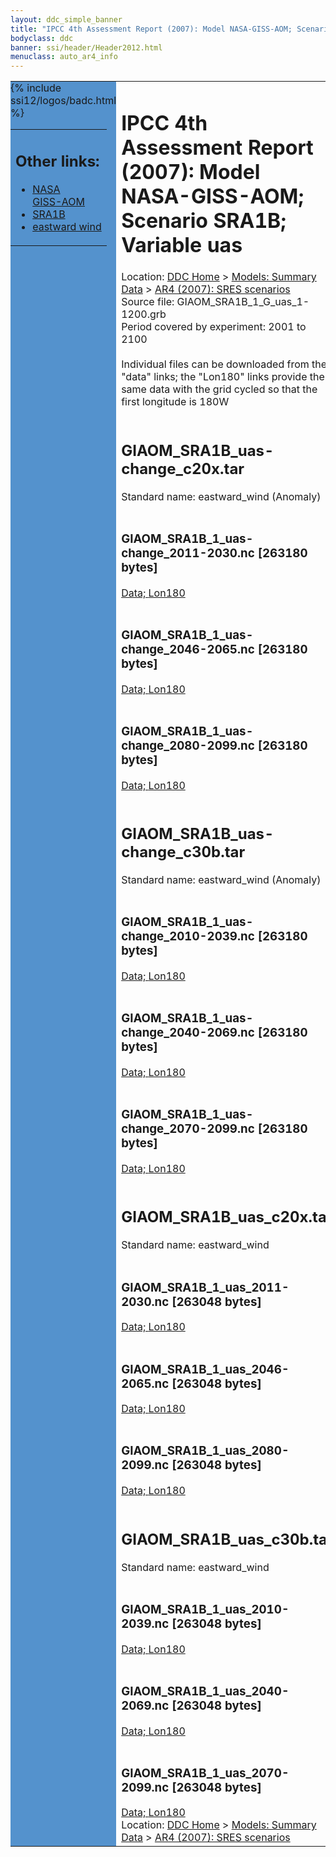 ```yaml
---
layout: ddc_simple_banner
title: "IPCC 4th Assessment Report (2007): Model NASA-GISS-AOM; Scenario SRA1B; Variable uas"
bodyclass: ddc
banner: ssi/header/Header2012.html
menuclass: auto_ar4_info
---
```



<table width="100%" border="0" cellspacing="0" cellpadding="0" style="border-collapse: collapse;">
<tr style="margin:0;padding:0;border:0;">
<td style="margin:0;padding:0;border:0;height:1pt;width:150pt;background:#5492CD;" valign="top" >

<div id="lh-col2" class="auto_ar4_info">
<table class="menumain" bgcolor="#5492CD" cellspacing="0" width="100%" border="0">
<tr><td>
<h2> Other links:</h2>
<ul>
<li><a href="/auto/ar4/model-NASA-GISS-AOM.html">NASA<br/>GISS-AOM</a></li>
<li><a href="/auto/ar4/scenario-SRA1B.html">SRA1B</a></li>
<li><a href="/auto/ar4/var-eastward_wind.html">eastward wind</a></li>
</ul>
</td></tr>
{% include ssi12/logos/badc.html %}
</table>
</div>
</td>
<td><h1>IPCC 4th Assessment Report (2007): Model NASA-GISS-AOM; Scenario SRA1B; Variable uas</h1>

<!-- Breadcrumb1 -->
<div id="breadcrumb1" align="left">
Location: <a href="/index.html">DDC Home</a> > <a href="/sim/gcm_clim/">Models: Summary Data</a>
> <a href="/sim/gcm_clim/SRES_AR4/index.html">AR4 (2007): SRES scenarios</a>
</div>
<!-- End of Breadcrumb1 -->Source file: GIAOM_SRA1B_1_G_uas_1-1200.grb
<br/>
Period covered by experiment: 2001 to 2100<br/>
<br/>Individual files can be downloaded from the "data" links; the "Lon180" links provide the same data
         with the grid cycled so that the first longitude is 180W<br/>
<br/><h2>GIAOM_SRA1B_uas-change_c20x.tar</h2>
Standard name: eastward_wind (Anomaly)<br>
<br/><h3>GIAOM_SRA1B_1_uas-change_2011-2030.nc [263180 bytes]</h3>
<a href="http://apps.ipcc-data.org/cgi-bin/downl/ar4_nc/uas/GIAOM_SRA1B_1_uas-change_2011-2030.nc">Data; </a><a href="http://apps.ipcc-data.org/cgi-bin/downl/ar4_nc/uas/GIAOM_SRA1B_1_uas-change_2011-2030.cyto180.nc"> Lon180</a><br/>
<br/><h3>GIAOM_SRA1B_1_uas-change_2046-2065.nc [263180 bytes]</h3>
<a href="http://apps.ipcc-data.org/cgi-bin/downl/ar4_nc/uas/GIAOM_SRA1B_1_uas-change_2046-2065.nc">Data; </a><a href="http://apps.ipcc-data.org/cgi-bin/downl/ar4_nc/uas/GIAOM_SRA1B_1_uas-change_2046-2065.cyto180.nc"> Lon180</a><br/>
<br/><h3>GIAOM_SRA1B_1_uas-change_2080-2099.nc [263180 bytes]</h3>
<a href="http://apps.ipcc-data.org/cgi-bin/downl/ar4_nc/uas/GIAOM_SRA1B_1_uas-change_2080-2099.nc">Data; </a><a href="http://apps.ipcc-data.org/cgi-bin/downl/ar4_nc/uas/GIAOM_SRA1B_1_uas-change_2080-2099.cyto180.nc"> Lon180</a><br/>
<br/><h2>GIAOM_SRA1B_uas-change_c30b.tar</h2>
Standard name: eastward_wind (Anomaly)<br>
<br/><h3>GIAOM_SRA1B_1_uas-change_2010-2039.nc [263180 bytes]</h3>
<a href="http://apps.ipcc-data.org/cgi-bin/downl/ar4_nc/uas/GIAOM_SRA1B_1_uas-change_2010-2039.nc">Data; </a><a href="http://apps.ipcc-data.org/cgi-bin/downl/ar4_nc/uas/GIAOM_SRA1B_1_uas-change_2010-2039.cyto180.nc"> Lon180</a><br/>
<br/><h3>GIAOM_SRA1B_1_uas-change_2040-2069.nc [263180 bytes]</h3>
<a href="http://apps.ipcc-data.org/cgi-bin/downl/ar4_nc/uas/GIAOM_SRA1B_1_uas-change_2040-2069.nc">Data; </a><a href="http://apps.ipcc-data.org/cgi-bin/downl/ar4_nc/uas/GIAOM_SRA1B_1_uas-change_2040-2069.cyto180.nc"> Lon180</a><br/>
<br/><h3>GIAOM_SRA1B_1_uas-change_2070-2099.nc [263180 bytes]</h3>
<a href="http://apps.ipcc-data.org/cgi-bin/downl/ar4_nc/uas/GIAOM_SRA1B_1_uas-change_2070-2099.nc">Data; </a><a href="http://apps.ipcc-data.org/cgi-bin/downl/ar4_nc/uas/GIAOM_SRA1B_1_uas-change_2070-2099.cyto180.nc"> Lon180</a><br/>
<br/><h2>GIAOM_SRA1B_uas_c20x.tar</h2>
Standard name: eastward_wind<br>
<br/><h3>GIAOM_SRA1B_1_uas_2011-2030.nc [263048 bytes]</h3>
<a href="http://apps.ipcc-data.org/cgi-bin/downl/ar4_nc/uas/GIAOM_SRA1B_1_uas_2011-2030.nc">Data; </a><a href="http://apps.ipcc-data.org/cgi-bin/downl/ar4_nc/uas/GIAOM_SRA1B_1_uas_2011-2030.cyto180.nc"> Lon180</a><br/>
<br/><h3>GIAOM_SRA1B_1_uas_2046-2065.nc [263048 bytes]</h3>
<a href="http://apps.ipcc-data.org/cgi-bin/downl/ar4_nc/uas/GIAOM_SRA1B_1_uas_2046-2065.nc">Data; </a><a href="http://apps.ipcc-data.org/cgi-bin/downl/ar4_nc/uas/GIAOM_SRA1B_1_uas_2046-2065.cyto180.nc"> Lon180</a><br/>
<br/><h3>GIAOM_SRA1B_1_uas_2080-2099.nc [263048 bytes]</h3>
<a href="http://apps.ipcc-data.org/cgi-bin/downl/ar4_nc/uas/GIAOM_SRA1B_1_uas_2080-2099.nc">Data; </a><a href="http://apps.ipcc-data.org/cgi-bin/downl/ar4_nc/uas/GIAOM_SRA1B_1_uas_2080-2099.cyto180.nc"> Lon180</a><br/>
<br/><h2>GIAOM_SRA1B_uas_c30b.tar</h2>
Standard name: eastward_wind<br>
<br/><h3>GIAOM_SRA1B_1_uas_2010-2039.nc [263048 bytes]</h3>
<a href="http://apps.ipcc-data.org/cgi-bin/downl/ar4_nc/uas/GIAOM_SRA1B_1_uas_2010-2039.nc">Data; </a><a href="http://apps.ipcc-data.org/cgi-bin/downl/ar4_nc/uas/GIAOM_SRA1B_1_uas_2010-2039.cyto180.nc"> Lon180</a><br/>
<br/><h3>GIAOM_SRA1B_1_uas_2040-2069.nc [263048 bytes]</h3>
<a href="http://apps.ipcc-data.org/cgi-bin/downl/ar4_nc/uas/GIAOM_SRA1B_1_uas_2040-2069.nc">Data; </a><a href="http://apps.ipcc-data.org/cgi-bin/downl/ar4_nc/uas/GIAOM_SRA1B_1_uas_2040-2069.cyto180.nc"> Lon180</a><br/>
<br/><h3>GIAOM_SRA1B_1_uas_2070-2099.nc [263048 bytes]</h3>
<a href="http://apps.ipcc-data.org/cgi-bin/downl/ar4_nc/uas/GIAOM_SRA1B_1_uas_2070-2099.nc">Data; </a><a href="http://apps.ipcc-data.org/cgi-bin/downl/ar4_nc/uas/GIAOM_SRA1B_1_uas_2070-2099.cyto180.nc"> Lon180</a><br/>
<!-- Breadcrumb2 -->
<div id="breadcrumb2" align="left">
Location: <a href="/index.html">DDC Home</a> > <a href="/sim/gcm_clim/">Models: Summary Data</a>
> <a href="/sim/gcm_clim/SRES_AR4/index.html">AR4 (2007): SRES scenarios</a>
</div>
<!-- End of Breadcrumb2 --></td></tr></table>
